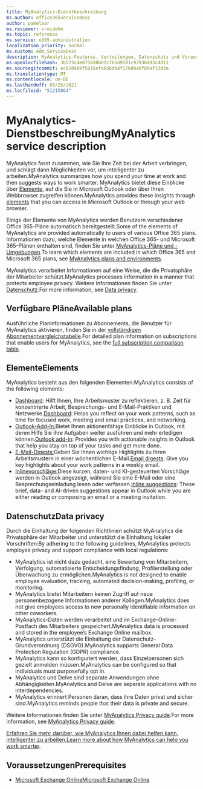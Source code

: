 ```yaml
---
title: MyAnalytics-Dienstbeschreibung
ms.author: office365servicedesc
author: pamelaar
ms.reviewer: v-midehm
ms.topic: reference
ms.service: o365-administration
localization_priority: normal
ms.custom: Adm_ServiceDesc
description: MyAnalytics-Features, Verteilungen, Datenschutz und Voraussetzungen
ms.openlocfilehash: 3b573c4e675830bb2c7b5d9101c9793b493c4d11
ms.sourcegitcommit: ec02d469f5815efa65bdb4f17bd4a6f89af13d3a
ms.translationtype: MT
ms.contentlocale: de-DE
ms.lasthandoff: 03/25/2021
ms.locfileid: "51215864"
---
```

# <a name="myanalytics-service-description"></a><span data-ttu-id="c84aa-103">MyAnalytics-Dienstbeschreibung</span><span class="sxs-lookup"><span data-stu-id="c84aa-103">MyAnalytics service description</span></span>

<span data-ttu-id="c84aa-104">MyAnalytics fasst zusammen, wie Sie Ihre Zeit bei der Arbeit verbringen, und schlägt dann Möglichkeiten vor, um intelligenter zu arbeiten.</span><span class="sxs-lookup"><span data-stu-id="c84aa-104">MyAnalytics summarizes how you spend your time at work and then suggests ways to work smarter.</span></span> <span data-ttu-id="c84aa-105">MyAnalytics bietet diese Einblicke über [Elemente,](#elements) auf die Sie in Microsoft Outlook oder über Ihren Webbrowser zugreifen können.</span><span class="sxs-lookup"><span data-stu-id="c84aa-105">MyAnalytics provides these insights through [elements](#elements) that you can access in Microsoft Outlook or through your web browser.</span></span>

<span data-ttu-id="c84aa-106">Einige der Elemente von MyAnalytics werden Benutzern verschiedener Office 365-Pläne automatisch bereitgestellt.</span><span class="sxs-lookup"><span data-stu-id="c84aa-106">Some of the elements of MyAnalytics are provided automatically to users of various Office 365 plans.</span></span> <span data-ttu-id="c84aa-107">Informationen dazu, welche Elemente in welchen Office 365- und Microsoft 365-Plänen enthalten sind, finden Sie unter [MyAnalytics-Pläne und -Umgebungen](/workplace-analytics/myanalytics/overview/plans-environments).</span><span class="sxs-lookup"><span data-stu-id="c84aa-107">To learn which elements are included in which Office 365 and Microsoft 365 plans, see [MyAnalytics plans and environments](/workplace-analytics/myanalytics/overview/plans-environments).</span></span>  

<span data-ttu-id="c84aa-108">MyAnalytics verarbeitet Informationen auf eine Weise, die die Privatsphäre der Mitarbeiter schützt.</span><span class="sxs-lookup"><span data-stu-id="c84aa-108">MyAnalytics processes information in a manner that protects employee privacy.</span></span> <span data-ttu-id="c84aa-109">Weitere Informationen finden Sie unter [Datenschutz](#data-privacy).</span><span class="sxs-lookup"><span data-stu-id="c84aa-109">For more information, see [Data privacy](#data-privacy).</span></span>

## <a name="available-plans"></a><span data-ttu-id="c84aa-110">Verfügbare Pläne</span><span class="sxs-lookup"><span data-stu-id="c84aa-110">Available plans</span></span>

<span data-ttu-id="c84aa-111">Ausführliche Planinformationen zu Abonnements, die Benutzer für MyAnalytics aktivieren, finden Sie in der [vollständigen Abonnementvergleichstabelle](https://go.microsoft.com/fwlink/?linkid=2139145).</span><span class="sxs-lookup"><span data-stu-id="c84aa-111">For detailed plan information on subscriptions that enable users for MyAnalytics, see the [full subscription comparison table](https://go.microsoft.com/fwlink/?linkid=2139145).</span></span>

## <a name="elements"></a><span data-ttu-id="c84aa-112">Elemente</span><span class="sxs-lookup"><span data-stu-id="c84aa-112">Elements</span></span>

<span data-ttu-id="c84aa-113">MyAnalytics besteht aus den folgenden Elementen:</span><span class="sxs-lookup"><span data-stu-id="c84aa-113">MyAnalytics consists of the following elements:</span></span>

* <span data-ttu-id="c84aa-114">[Dashboard](/workplace-analytics/myanalytics/use/dashboard-2): Hilft Ihnen, Ihre Arbeitsmuster zu reflektieren, z. B. Zeit für konzentrierte Arbeit, Besprechungs- und E-Mail-Praktiken und Netzwerke.</span><span class="sxs-lookup"><span data-stu-id="c84aa-114">[Dashboard](/workplace-analytics/myanalytics/use/dashboard-2): Helps you reflect on your work patterns, such as time for focused work, meeting and email practices, and networking.</span></span>
* <span data-ttu-id="c84aa-115">[Outlook-Add-In:](/workplace-analytics/myanalytics/use/add-in)Bietet Ihnen aktionenfähige Einblicke in Outlook, mit deren Hilfe Sie ihre Aufgaben weiter ausführen und mehr erledigen können.</span><span class="sxs-lookup"><span data-stu-id="c84aa-115">[Outlook add-in](/workplace-analytics/myanalytics/use/add-in): Provides you with actionable insights in Outlook that help you stay on top of your tasks and get more done.</span></span>
* <span data-ttu-id="c84aa-116">[E-Mail-Digests:](/workplace-analytics/myanalytics/use/email-digest-2)Geben Sie Ihnen wichtige Highlights zu Ihren Arbeitsmustern in einer wöchentlichen E-Mail.</span><span class="sxs-lookup"><span data-stu-id="c84aa-116">[Email digests](/workplace-analytics/myanalytics/use/email-digest-2): Give you key highlights about your work patterns in a weekly email.</span></span>
* <span data-ttu-id="c84aa-117">[Inlinevorschläge:](/workplace-analytics/myanalytics/use/mya-notifications)Diese kurzen, daten- und KI-gesteuerten Vorschläge werden in Outlook angezeigt, während Sie eine E-Mail oder eine Besprechungseinladung lesen oder verfassen.</span><span class="sxs-lookup"><span data-stu-id="c84aa-117">[Inline suggestions](/workplace-analytics/myanalytics/use/mya-notifications): These brief, data- and AI-driven suggestions appear in Outlook while you are either reading or composing an email or a meeting invitation.</span></span>

## <a name="data-privacy"></a><span data-ttu-id="c84aa-118">Datenschutz</span><span class="sxs-lookup"><span data-stu-id="c84aa-118">Data privacy</span></span>

<span data-ttu-id="c84aa-119">Durch die Einhaltung der folgenden Richtlinien schützt MyAnalytics die Privatsphäre der Mitarbeiter und unterstützt die Einhaltung lokaler Vorschriften:</span><span class="sxs-lookup"><span data-stu-id="c84aa-119">By adhering to the following guidelines, MyAnalytics protects employee privacy and support compliance with local regulations:</span></span>

* <span data-ttu-id="c84aa-120">MyAnalytics ist nicht dazu gedacht, eine Bewertung von Mitarbeitern, Verfolgung, automatisierte Entscheidungsfindung, Profilerstellung oder Überwachung zu ermöglichen.</span><span class="sxs-lookup"><span data-stu-id="c84aa-120">MyAnalytics is not designed to enable employee evaluation, tracking, automated decision-making, profiling, or monitoring.</span></span>
* <span data-ttu-id="c84aa-121">MyAnalytics bietet Mitarbeitern keinen Zugriff auf neue personenbezogene Informationen anderer Kollegen.</span><span class="sxs-lookup"><span data-stu-id="c84aa-121">MyAnalytics does not give employees access to new personally identifiable information on other coworkers.</span></span>
* <span data-ttu-id="c84aa-122">MyAnalytics-Daten werden verarbeitet und im Exchange-Online-Postfach des Mitarbeiters gespeichert.</span><span class="sxs-lookup"><span data-stu-id="c84aa-122">MyAnalytics data is processed and stored in the employee’s Exchange Online mailbox.</span></span>
* <span data-ttu-id="c84aa-123">MyAnalytics unterstützt die Einhaltung der Datenschutz-Grundverordnung (DSGVO).</span><span class="sxs-lookup"><span data-stu-id="c84aa-123">MyAnalytics supports General Data Protection Regulation (GDPR) compliance.</span></span>
* <span data-ttu-id="c84aa-124">MyAnalytics kann so konfiguriert werden, dass Einzelpersonen sich gezielt anmelden müssen.</span><span class="sxs-lookup"><span data-stu-id="c84aa-124">MyAnalytics can be configured so that individuals must purposefully opt in.</span></span>
* <span data-ttu-id="c84aa-125">MyAnalytics und Delve sind separate Anwendungen ohne Abhängigkeiten.</span><span class="sxs-lookup"><span data-stu-id="c84aa-125">MyAnalytics and Delve are separate applications with no interdependencies.</span></span>
* <span data-ttu-id="c84aa-126">MyAnalytics erinnert Personen daran, dass ihre Daten privat und sicher sind.</span><span class="sxs-lookup"><span data-stu-id="c84aa-126">MyAnalytics reminds people that their data is private and secure.</span></span>

<span data-ttu-id="c84aa-127">Weitere Informationen finden Sie unter [MyAnalytics Privacy guide](/workplace-analytics/myanalytics/overview/privacy-guide).</span><span class="sxs-lookup"><span data-stu-id="c84aa-127">For more information, see [MyAnalytics Privacy guide](/workplace-analytics/myanalytics/overview/privacy-guide).</span></span>

<span data-ttu-id="c84aa-128">[Erfahren Sie mehr darüber, wie MyAnalytics Ihnen dabei helfen kann, intelligenter zu arbeiten.](https://products.office.com/business/myanalytics-personal-analytics)</span><span class="sxs-lookup"><span data-stu-id="c84aa-128">[Learn more about how MyAnalytics can help you work smarter](https://products.office.com/business/myanalytics-personal-analytics).</span></span>

## <a name="prerequisites"></a><span data-ttu-id="c84aa-129">Voraussetzungen</span><span class="sxs-lookup"><span data-stu-id="c84aa-129">Prerequisites</span></span>

* [<span data-ttu-id="c84aa-130">Microsoft Exchange Online</span><span class="sxs-lookup"><span data-stu-id="c84aa-130">Microsoft Exchange Online</span></span>](./exchange-online-service-description/exchange-online-service-description.md)